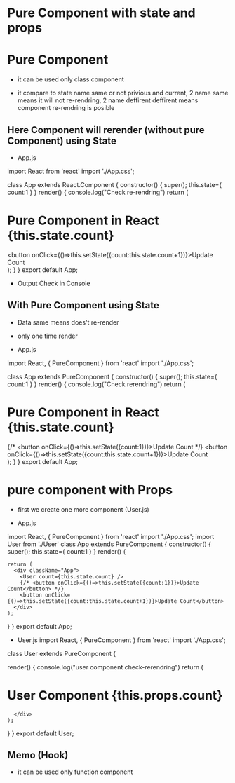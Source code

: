# Pure Component with state and props

# Pure Component
 - it can be used only class component
 
 - it compare to state name same or not privious and current, 2 name same means it will not re-rendring, 2 name deffirent deffirent means component re-rendring is posible

## Here Component will rerender (without pure Component) using State
- App.js

import React from 'react'
import './App.css';

class App extends React.Component {
  constructor()
  {
    super();
    this.state={
      count:1
    }
  }
  render()
  {
    console.log("Check re-rendring")
    return (
      <div className="App">
        <h1>Pure Component in React {this.state.count}</h1>
        <button onClick={()=>this.setState({count:this.state.count+1})}>Update Count</button>
      </div>
    );
  }
}
export default App;


- Output Check in Console



## With Pure Component using State
- Data same means does't re-render
- only one time render

- App.js

import React, { PureComponent } from 'react'
import './App.css';

class App extends PureComponent {
  constructor()
  {
    super();
    this.state={
      count:1
    }
  }
  render()
  {
    console.log("Check rerendring")
    return (
      <div className="App">
        <h1>Pure Component in React {this.state.count}</h1>
        {/* <button onClick={()=>this.setState({count:1})}>Update Count</button> */}
        <button onClick={()=>this.setState({count:this.state.count+1})}>Update Count</button>
      </div>
    );
  }
}
export default App;




# pure component with Props
- first we create one more component (User.js)

- App.js

import React, { PureComponent } from 'react'
import './App.css';
import User from './User'
class App extends PureComponent {
  constructor()
  {
    super();
    this.state={
      count:1
    }
  }
  render()
  {

    return (
      <div className="App">
        <User count={this.state.count} />
        {/* <button onClick={()=>this.setState({count:1})}>Update Count</button> */}
        <button onClick={()=>this.setState({count:this.state.count+1})}>Update Count</button>
      </div>
    );
  }
}
export default App;


- User.js
import React, { PureComponent } from 'react'
import './App.css';

class User extends PureComponent {
  
  render()
  {
    console.log("user component check-rerendring")
    return (
      <div className="App">
        <h1>User Component {this.props.count}</h1>
        
      </div>
    );
  }
}
export default User;


## Memo (Hook)
- it can be used only function component
